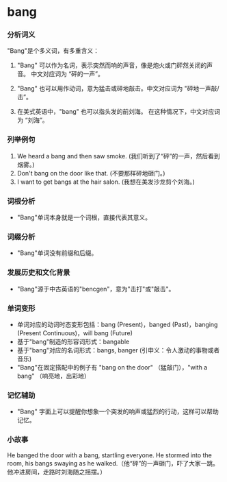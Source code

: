# bang

### 分析词义

  

"Bang"是个多义词，有多重含义：

  

1.  "Bang" 可以作为名词，表示突然而响的声音，像是炮火或门砰然关闭的声音。 中文对应词为 “砰的一声”。
    
      
    
2.  "Bang" 也可以用作动词，意为猛击或砰地敲击。中文对应词为 "砰地一声敲/击”。
    
      
    
3.  在美式英语中，"bang" 也可以指头发的前刘海。 在这种情况下，中文对应词为 “刘海”。
    
      
    

  

### 列举例句

  

1.  We heard a bang and then saw smoke. (我们听到了“砰”的一声，然后看到烟雾。)
2.  Don't bang on the door like that. (不要那样砰地砸门。)
3.  I want to get bangs at the hair salon. (我想在美发沙龙剪个刘海。)

  

### 词根分析

  

*   "Bang"单词本身就是一个词根，直接代表其意义。

  

### 词缀分析

  

*   "Bang"单词没有前缀和后缀。

  

### 发展历史和文化背景

  

*   "Bang"源于中古英语的"bencgen"，意为"击打"或"敲击"。

  

### 单词变形

  

*   单词对应的动词时态变形包括：bang (Present)，banged (Past)，banging (Present Continuous)，will bang (Future)
*   基于"bang"制造的形容词形式：bangable
*   基于"bang"对应的名词形式：bangs, banger (引申义：令人激动的事物或者音乐)
*   "Bang"在固定搭配中的例子有 "bang on the door" （猛敲门），"with a bang" （响亮地，出彩地）

  

### 记忆辅助

  

*   "Bang" 字面上可以提醒你想象一个突发的响声或猛烈的行动，这样可以帮助记忆。

  

### 小故事

  

He banged the door with a bang, startling everyone. He stormed into the room, his bangs swaying as he walked.（他“砰”的一声砸门，吓了大家一跳。他冲进房间，走路时刘海随之摇摆。）
